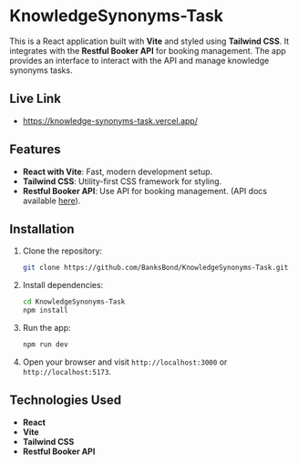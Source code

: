 # KnowledgeSynonyms-Task

This is a React application built with **Vite** and styled using **Tailwind CSS**. It integrates with the **Restful Booker API** for booking management. The app provides an interface to interact with the API and manage knowledge synonyms tasks.

## Live Link
- https://knowledge-synonyms-task.vercel.app/

## Features
- **React with Vite**: Fast, modern development setup.
- **Tailwind CSS**: Utility-first CSS framework for styling.
- **Restful Booker API**: Use API for booking management. (API docs available [here](https://restful-booker.herokuapp.com/apidoc/index.html)).

## Installation

1. Clone the repository:
    ```bash
    git clone https://github.com/BanksBond/KnowledgeSynonyms-Task.git
    ```

2. Install dependencies:
    ```bash
    cd KnowledgeSynonyms-Task
    npm install
    ```

3. Run the app:
    ```bash
    npm run dev
    ```

4. Open your browser and visit `http://localhost:3000` or `http://localhost:5173`.

## Technologies Used
- **React**
- **Vite**
- **Tailwind CSS**
- **Restful Booker API**

